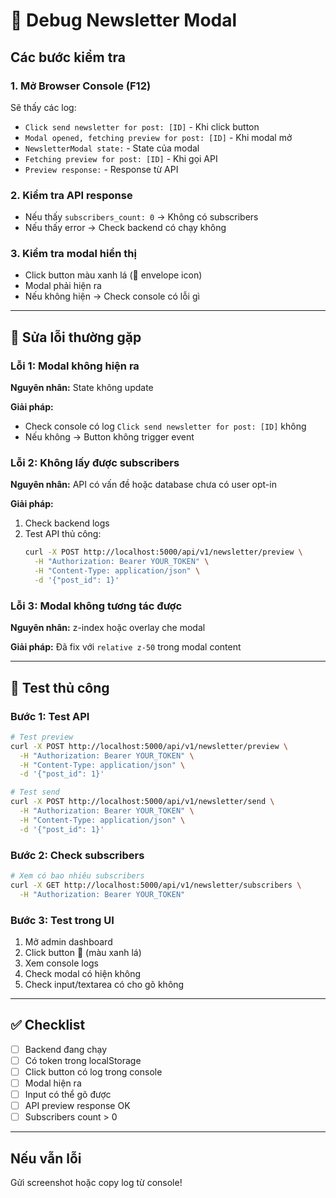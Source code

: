 # 🐛 Debug Newsletter Modal

## Các bước kiểm tra

### 1. Mở Browser Console (F12)
Sẽ thấy các log:
- `Click send newsletter for post: [ID]` - Khi click button
- `Modal opened, fetching preview for post: [ID]` - Khi modal mở
- `NewsletterModal state:` - State của modal
- `Fetching preview for post: [ID]` - Khi gọi API
- `Preview response:` - Response từ API

### 2. Kiểm tra API response
- Nếu thấy `subscribers_count: 0` → Không có subscribers
- Nếu thấy error → Check backend có chạy không

### 3. Kiểm tra modal hiển thị
- Click button màu xanh lá (📧 envelope icon)
- Modal phải hiện ra
- Nếu không hiện → Check console có lỗi gì

---

## 🔧 Sửa lỗi thường gặp

### Lỗi 1: Modal không hiện ra
**Nguyên nhân:** State không update

**Giải pháp:**
- Check console có log `Click send newsletter for post: [ID]` không
- Nếu không → Button không trigger event

### Lỗi 2: Không lấy được subscribers
**Nguyên nhân:** API có vấn đề hoặc database chưa có user opt-in

**Giải pháp:**
1. Check backend logs
2. Test API thủ công:
   ```bash
   curl -X POST http://localhost:5000/api/v1/newsletter/preview \
     -H "Authorization: Bearer YOUR_TOKEN" \
     -H "Content-Type: application/json" \
     -d '{"post_id": 1}'
   ```

### Lỗi 3: Modal không tương tác được
**Nguyên nhân:** z-index hoặc overlay che modal

**Giải pháp:** Đã fix với `relative z-50` trong modal content

---

## 🧪 Test thủ công

### Bước 1: Test API
```bash
# Test preview
curl -X POST http://localhost:5000/api/v1/newsletter/preview \
  -H "Authorization: Bearer YOUR_TOKEN" \
  -H "Content-Type: application/json" \
  -d '{"post_id": 1}'

# Test send
curl -X POST http://localhost:5000/api/v1/newsletter/send \
  -H "Authorization: Bearer YOUR_TOKEN" \
  -H "Content-Type: application/json" \
  -d '{"post_id": 1}'
```

### Bước 2: Check subscribers
```bash
# Xem có bao nhiêu subscribers
curl -X GET http://localhost:5000/api/v1/newsletter/subscribers \
  -H "Authorization: Bearer YOUR_TOKEN"
```

### Bước 3: Test trong UI
1. Mở admin dashboard
2. Click button 📧 (màu xanh lá)
3. Xem console logs
4. Check modal có hiện không
5. Check input/textarea có cho gõ không

---

## ✅ Checklist

- [ ] Backend đang chạy
- [ ] Có token trong localStorage
- [ ] Click button có log trong console
- [ ] Modal hiện ra
- [ ] Input có thể gõ được
- [ ] API preview response OK
- [ ] Subscribers count > 0

---

## Nếu vẫn lỗi

Gửi screenshot hoặc copy log từ console!

